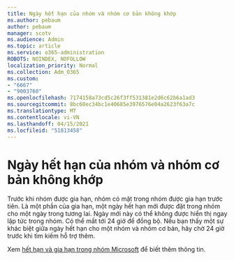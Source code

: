 ```yaml
---
title: Ngày hết hạn của nhóm và nhóm cơ bản không khớp
ms.author: pebaum
author: pebaum
manager: scotv
ms.audience: Admin
ms.topic: article
ms.service: o365-administration
ROBOTS: NOINDEX, NOFOLLOW
localization_priority: Normal
ms.collection: Adm_O365
ms.custom:
- "6667"
- "9003760"
ms.openlocfilehash: 7174158a73cd5c26f3ff531381e2d6c62b6a1ad3
ms.sourcegitcommit: 8bc60ec34bc1e40685e3976576e04a2623f63a7c
ms.translationtype: MT
ms.contentlocale: vi-VN
ms.lasthandoff: 04/15/2021
ms.locfileid: "51813458"
---
```

# <a name="expiration-date-of-team-and-underlying-group-dont-match"></a>Ngày hết hạn của nhóm và nhóm cơ bản không khớp

Trước khi nhóm được gia hạn, nhóm có mặt trong nhóm được gia hạn trước tiên. Là một phần của gia hạn, một ngày hết hạn mới được đặt trong nhóm cho một ngày trong tương lai. Ngày mới này có thể không được hiển thị ngay lập tức trong nhóm. Có thể mất tới 24 giờ để đồng bộ. Nếu bạn thấy một sự khác biệt giữa ngày hết hạn cho một nhóm và nhóm cơ bản, hãy chờ 24 giờ trước khi tìm kiếm hỗ trợ thêm.  

Xem [hết hạn và gia hạn trong nhóm Microsoft](https://docs.microsoft.com/microsoftteams/team-expiration-renewal)  để biết thêm thông tin.
